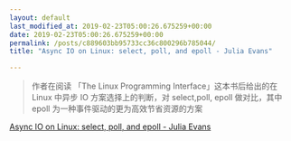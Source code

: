 ```yaml
---
layout: default
last_modified_at: 2019-02-23T05:00:26.675259+00:00
date: 2019-02-23T05:00:26.675259+00:00
permalink: /posts/c889603bb95733cc36c800296b785044/
title: "Async IO on Linux: select, poll, and epoll - Julia Evans"

---
```


> 作者在阅读 「The Linux Programming Interface」这本书后给出的在 Linux 中异步 IO 方案选择上的判断，对 select,poll, epoll 做对比，其中 epoll 为一种事件驱动的更为高效节省资源的方案

[Async IO on Linux: select, poll, and epoll - Julia Evans](https://jvns.ca/blog/2017/06/03/async-io-on-linux--select--poll--and-epoll/)


